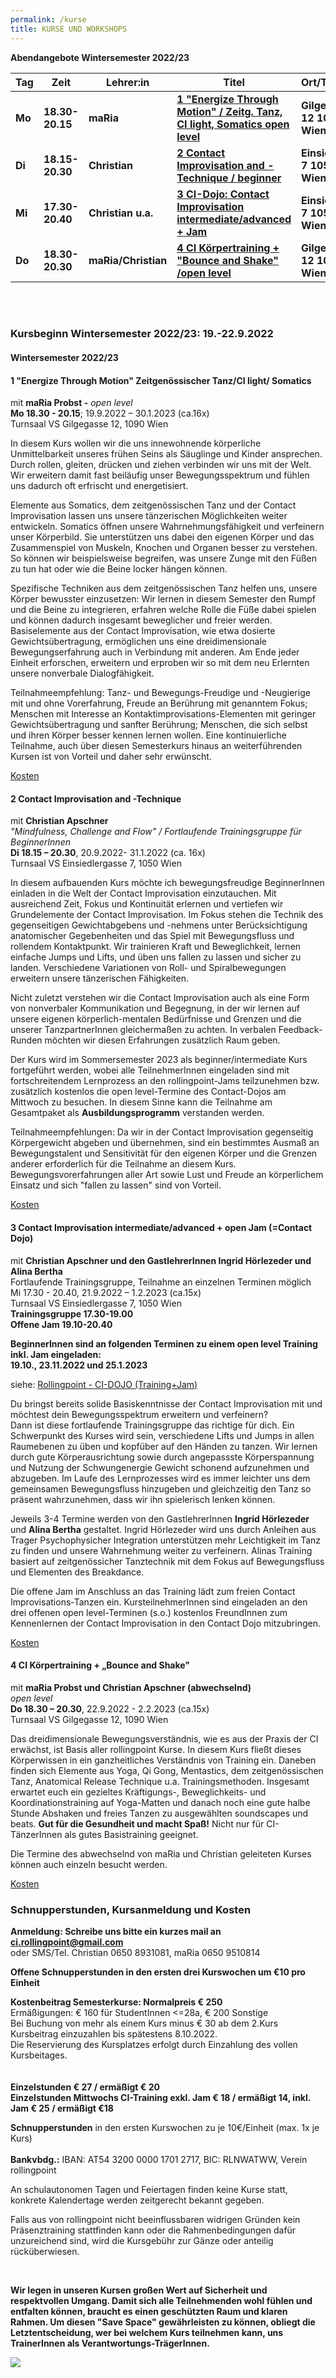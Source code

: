 ```yaml
---
permalink: /kurse
title: KURSE UND WORKSHOPS
---
```

**Abendangebote Wintersemester 2022/23**

| Tag    | Zeit            | Lehrer:in           | Titel                                                                                | Ort/Turnsaal                 |
| ------ | --------------- | ------------------- | ------------------------------------------------------------------------------------ | ---------------------------- |
| **Mo** | **18.30-20.15** | **maRia**           | **[ 1 "Energize Through Motion" / Zeitg. Tanz, CI light, Somatics open level](#mo)** | **Gilgegasse 12 1090 Wien**  |
| **Di** | **18.15-20.30** | **Christian**       | **[2 Contact Improvisation and -Technique / beginner](#di)**                         | **Einsiedlerg. 7 1050 Wien** |
| **Mi** | **17.30-20.40** | **Christian u.a.**  | **[3 CI-Dojo: Contact Improvisation   intermediate/advanced + Jam](#mi)**            | **Einsiedlerg. 7 1050 Wien** |
| **Do** | **18.30-20.30** | **maRia/Christian** | **[4 CI Körpertraining + "Bounce and Shake" /open level](#do)**                      | **Gilgegasse 12 1090 Wien**  |

\
&nbsp;

### Kursbeginn Wintersemester 2022/23: 19.-22.9.2022

<div class="named-anchor" id="mo"></div>

#### Wintersemester 2022/23

#### 1 "Energize Through Motion" Zeitgenössischer Tanz/CI light/ Somatics

mit **maRia Probst -** *open level*\
**Mo 18.30 - 20.15**; 19.9.2022 – 30.1.2023 (ca.16x)\
Turnsaal VS Gilgegasse 12, 1090 Wien

In diesem Kurs wollen wir die uns innewohnende körperliche Unmittelbarkeit unseres frühen Seins
als Säuglinge und Kinder ansprechen. Durch rollen, gleiten, drücken und ziehen verbinden
wir uns mit der Welt. Wir erweitern damit fast beiläufig unser Bewegungsspektrum und fühlen uns
dadurch oft erfrischt und energetisiert.

Elemente aus Somatics, dem zeitgenössischen Tanz und der Contact Improvisation
lassen uns unsere tänzerischen Möglichkeiten weiter entwickeln. Somatics öffnen unsere Wahrnehmungsfähigkeit und verfeinern unser Körperbild. Sie unterstützen
uns dabei den eigenen Körper und das Zusammenspiel von Muskeln, Knochen und Organen besser
zu verstehen. So können wir beispielsweise begreifen, was unsere Zunge mit den Füßen zu tun hat
oder wie die Beine locker hängen können.

Spezifische Techniken aus dem zeitgenössischen Tanz helfen uns, unsere Körper bewusster
einzusetzen: Wir lernen in diesem Semester den Rumpf und die Beine zu integrieren, erfahren
welche Rolle die Füße dabei spielen und können dadurch insgesamt beweglicher und freier werden.
Basiselemente aus der Contact Improvisation, wie etwa dosierte Gewichtsübertragung,
ermöglichen uns eine dreidimensionale Bewegungserfahrung auch in Verbindung mit anderen.
Am Ende jeder Einheit erforschen, erweitern und erproben wir so mit dem neu Erlernten unsere
nonverbale Dialogfähigkeit.

Teilnahmeempfehlung: Tanz- und Bewegungs-Freudige und -Neugierige mit und ohne
Vorerfahrung, Freude an Berührung mit genanntem Fokus; Menschen mit Interesse an
Kontaktimprovisations-Elementen mit geringer Gewichtsübertragung und sanfter Berührung;
Menschen, die sich selbst und ihren Körper besser kennen lernen wollen. Eine kontinuierliche
Teilnahme, auch über diesen Semesterkurs hinaus an weiterführenden Kursen ist von Vorteil und
daher sehr erwünscht.

[Kosten](#kosten)

<div class="named-anchor" id="di"></div>

#### 2 Contact Improvisation and -Technique

mit **Christian Apschner**\
*"Mindfulness, Challenge and Flow" / Fortlaufende Trainingsgruppe für BeginnerInnen*\
**Di 18.15 – 20.30**, 20.9.2022- 31.1.2022 (ca. 16x)\
Turnsaal VS Einsiedlergasse 7, 1050 Wien

In diesem aufbauenden Kurs möchte ich bewegungsfreudige BeginnerInnen einladen in die Welt der Contact Improvisation einzutauchen. Mit ausreichend Zeit, Fokus und Kontinuität erlernen und vertiefen wir Grundelemente der Contact Improvisation. Im Fokus stehen die Technik des gegenseitigen Gewichtabgebens und -nehmens unter Berücksichtigung anatomischer Gegebenheiten und das Spiel mit Bewegungsfluss und rollendem Kontaktpunkt. Wir trainieren Kraft und Beweglichkeit, lernen einfache Jumps und Lifts, und üben uns fallen zu lassen und sicher zu landen. Verschiedene Variationen von Roll- und Spiralbewegungen erweitern unsere tänzerischen Fähigkeiten.

Nicht zuletzt verstehen wir die Contact Improvisation auch als eine Form von nonverbaler Kommunikation und Begegnung, in der wir lernen auf unsere eigenen körperlich-mentalen Bedürfnisse und Grenzen und die unserer TanzpartnerInnen gleichermaßen zu achten. In verbalen Feedback-Runden möchten wir diesen Erfahrungen zusätzlich Raum geben.

Der Kurs wird im Sommersemester 2023 als beginner/intermediate Kurs fortgeführt werden, wobei alle TeilnehmerInnen eingeladen sind mit fortschreitendem Lernprozess an den rollingpoint-Jams teilzunehmen bzw. zusätzlich kostenlos die open level-Termine des Contact-Dojos am Mittwoch zu besuchen. In diesem Sinne kann die Teilnahme am Gesamtpaket als **Ausbildungsprogramm** verstanden werden.

Teilnahmeempfehlungen: Da wir in der Contact Improvisation gegenseitig Körpergewicht abgeben und übernehmen, sind ein bestimmtes Ausmaß an Bewegungstalent und Sensitivität für den eigenen Körper und die Grenzen anderer erforderlich für die Teilnahme an diesem Kurs. Bewegungsvorerfahrungen aller Art sowie Lust und Freude an körperlichem Einsatz und sich "fallen zu lassen" sind von Vorteil.

[Kosten](#kosten)

<div class="named-anchor" id="mi"></div>

#### **3 Contact Improvisation intermediate/advanced + open Jam (=Contact Dojo)**

mit **Christian Apschner und den GastlehrerInnen Ingrid Hörlezeder und Alina Bertha**\
Fortlaufende Trainingsgruppe, Teilnahme an einzelnen Terminen möglich\
Mi 17.30 - 20.40, 21.9.2022 – 1.2.2023 (ca.15x)\
Turnsaal VS Einsiedlergasse 7, 1050 Wien\
**Trainingsgruppe 17.30-19.00**\
**Offene Jam 19.10-20.40**

**BeginnerInnen sind an folgenden Terminen zu einem open level Training inkl. Jam eingeladen:**\
**19.10., 23.11.2022 und 25.1.2023**

siehe: [Rollingpoint - CI-DOJO (Training+Jam)](/dojo)

Du bringst bereits solide Basiskenntnisse der Contact Improvisation mit und möchtest dein Bewegungsspektrum erweitern und verfeinern?\
Dann ist diese fortlaufende Trainingsgruppe das richtige für dich. Ein Schwerpunkt des Kurses wird sein, verschiedene Lifts und Jumps in allen Raumebenen zu üben und kopfüber auf den Händen zu tanzen. Wir lernen durch gute Körperausrichtung sowie durch angepassste Körperspannung und Nutzung der Schwungenergie Gewicht schonend aufzunehmen und abzugeben. Im Laufe des Lernprozesses wird es immer leichter uns dem gemeinsamen Bewegungsfluss hinzugeben und gleichzeitig den Tanz so präsent wahrzunehmen, dass wir ihn spielerisch lenken können.

Jeweils 3-4 Termine werden von den GastlehrerInnen **Ingrid Hörlezeder** und **Alina Bertha** gestaltet. Ingrid Hörlezeder wird uns durch Anleihen aus Trager Psychophysicher Integration unterstützen mehr Leichtigkeit im Tanz zu finden und unsere Wahrnehmung weiter zu verfeinern. Alinas Training basiert auf zeitgenössicher Tanztechnik mit dem Fokus auf Bewegungsfluss und Elementen des Breakdance.

Die offene Jam im Anschluss an das Training lädt zum freien Contact Improvisations-Tanzen ein. KursteilnehmerInnen sind eingeladen an den drei offenen open level-Terminen (s.o.) kostenlos FreundInnen zum Kennenlernen der Contact Improvisation in den Contact Dojo mitzubringen.

[Kosten](#kosten)

<div class="named-anchor" id="do"></div>

#### 4 CI Körpertraining + „Bounce and Shake"

mit **maRia Probst und Christian Apschner (abwechselnd)**\
*open level*\
**Do 18.30 – 20.30**, 22.9.2022 - 2.2.2023 (ca.15x)\
Turnsaal VS Gilgegasse 12, 1090 Wien

Das dreidimensionale Bewegungsverständnis, wie es aus der Praxis der CI erwächst, ist Basis aller rollingpoint Kurse. In diesem Kurs fließt dieses Körperwissen in ein ganzheitliches Verständnis von Training ein. Daneben finden sich Elemente aus Yoga, Qi Gong, Mentastics, dem zeitgenössischen Tanz, Anatomical Release Technique u.a. Trainingsmethoden. Insgesamt erwartet euch ein gezieltes Kräftigungs-, Beweglichkeits- und Koordinationstraining auf Yoga-Matten und danach noch eine gute halbe Stunde Abshaken und freies Tanzen zu ausgewählten soundscapes und beats. **Gut für die Gesundheit und macht Spaß!** Nicht nur für CI-TänzerInnen als gutes Basistraining geeignet.

Die Termine des abwechselnd von maRia und Christian geleiteten Kurses können auch einzeln besucht werden. 

[Kosten](#kosten)



<div class="named-anchor" id="Kosten"></div>

### Schnupperstunden, Kursanmeldung und Kosten

**Anmeldung: Schreibe uns bitte ein kurzes mail an ci.rollingpoint@gmail.com**\
oder SMS/Tel. Christian 0650 8931081, maRia 0650 9510814

**Offene Schnupperstunden in den ersten drei Kurswochen um €10 pro Einheit**

**Kostenbeitrag Semesterkurse: Normalpreis € 250**\
Ermäßigungen: € 160 für StudentInnen <=28a, € 200 Sonstige\
Bei Buchung von mehr als einem Kurs minus € 30 ab dem 2.Kurs\
Kursbeitrag einzuzahlen bis spätestens 8.10.2022.\
Die Reservierung des Kursplatzes erfolgt durch Einzahlung des vollen Kursbeitages.\
\
\
**Einzelstunden € 27 / ermäßigt € 20**\
**Einzelstunden Mittwochs CI-Training exkl. Jam € 18 / ermäßigt 14, inkl. Jam € 25 / ermäßigt €18**

**Schnupperstunden** in den ersten Kurswochen zu je 10€/Einheit (max. 1x je Kurs)\
\
**Bankvbdg.:** IBAN: AT54 3200 0000 1701 2717, BIC: RLNWATWW, Verein rollingpoint

An schulautonomen Tagen und Feiertagen finden keine Kurse statt, konkrete Kalendertage werden zeitgerecht bekannt gegeben.

Falls aus von rollingpoint nicht beeinflussbaren widrigen Gründen kein Präsenztraining stattfinden kann oder die Rahmenbedingungen dafür unzureichend sind, wird die Kursgebühr zur Gänze oder anteilig rücküberwiesen.

&nbsp;

**Wir legen in unseren Kursen großen Wert auf Sicherheit und respektvollen Umgang. Damit sich alle Teilnehmenden wohl fühlen und entfalten können, braucht es einen geschützten Raum und klaren Rahmen. Um diesen "Save Space" gewährleisten zu können, obliegt die Letztentscheidung, wer bei welchem Kurs teilnehmen kann, uns TrainerInnen als Verantwortungs-TrägerInnen.**

![](/assets/uploads/img_0197.jpg)